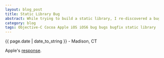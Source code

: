 ```yaml
---
layout: blog_post
title: Static Library Bug
abstract: While trying to build a static library, I re-discovered a bug which causes categories to be excluded from the compiled .a library file. Apple has documented the issue.
category: blog
tags: Objective-C Cocoa Apple iOS iOS6 bug bugs bugfix static library
---
```


{{ page.date | date_to_string }} - Madison, CT

<!---
Post content goes here.
-->

Apple's [response](https://developer.apple.com/library/mac/#qa/qa2006/qa1490.html).